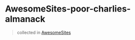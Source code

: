 # AwesomeSites-poor-charlies-almanack

> collected in [AwesomeSites](https://github.com/ezshine/AwesomeSites)